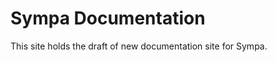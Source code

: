 Sympa Documentation
===================

This site holds the draft of new documentation site for Sympa.


